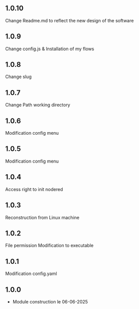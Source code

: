 ## 1.0.10
Change Readme.md to reflect the new design of the software

## 1.0.9
Change config.js & Installation of my flows

## 1.0.8
Change slug

## 1.0.7
Change Path working directory

## 1.0.6
Modification config menu

## 1.0.5
Modification config menu

## 1.0.4
Access right to init nodered

## 1.0.3
Reconstruction from Linux machine

## 1.0.2
File permission Modification to executable

## 1.0.1
Modification config.yaml

## 1.0.0

- Module construction le 06-06-2025
